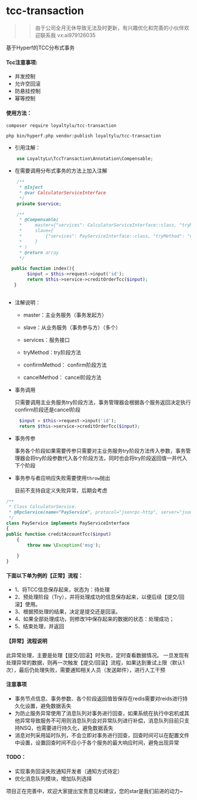 # tcc-transaction

>> 由于公司全月无休导致无法及时更新，有兴趣优化和完善的小伙伴欢迎联系我 vx:ai979126035

基于Hyperf的TCC分布式事务



#### Tcc注意事项:
*   并发控制
*   允许空回滚
*   防悬挂控制
*   幂等控制

#### 使用方法：

`composer require loyaltylu/tcc-transaction`


`php bin/hyperf.php vendor:publish loyaltylu/tcc-transaction`


* 引用注解：

```php
    use LoyaltyLu\TccTransaction\Annotation\Compensable;
```

* 在需要调用分布式事务的方法上加入注解


```php
    /**
     * @Inject
     * @var CalculatorServiceInterface
     */
    private $service;

    /**
     * @Compensable(
     *     master={"services": CalculatorServiceInterface::class, "tryMethod": "creditOrderTcc", "confirmMethod": "confirmCreditOrderTcc", "cancelMethod": "cancelCreditOrderTcc"},
     *     slave={
     *         {"services": PayServiceInterface::class, "tryMethod": "creditAccountTcc", "confirmMethod": "confirmCreditAccountTcc", "cancelMethod": "cancelCreditAccountTcc"},
     *     }
     * )
     * @return array
     */

  public function index(){
        $input = $this->request->input('id');
        return $this->service->creditOrderTcc($input);
   }
  

```
* 注解说明：

    * master：主业务服务（事务发起方）

    * slave：从业务服务（事务参与方）（多个）

    * services：服务接口
    
    * tryMethod：try阶段方法
    
    * confirmMethod： confirm阶段方法
    
    * cancelMethod： cancel阶段方法




* 事务调用


    只需要调用主业务服务try阶段方法，事务管理器会根据各个服务返回决定执行confirm阶段还是cancel阶段
    
```php
     $input = $this->request->input('id');
     return $this->service->creditOrderTcc($input);
```


* 事务传参


    事务各个阶段如果需要传参只需要对主业务服务try阶段方法传入参数，事务管理器会将try阶段参数代入各个阶段方法，同时也会将try阶段返回值一并代入下个阶段


* 事务参与者应响应失败需要使用`throw`抛出


    目前不支持自定义失败异常，后期会考虑
    

```php
/**
 * Class CalculatorService.
 * @RpcService(name="PayService", protocol="jsonrpc-http", server="jsonrpc-http", publishTo="consul")
 */
class PayService implements PayServiceInterface
{
public function creditAccountTcc($input)
    {
        throw new \Exception('msg');
        
    }
}
```


#### 下面以下单为例的【正常】流程：

*   1、将TCC信息保存起来，状态为：待处理
*   2、预处理阶段（Try），并将处理成功的信息保存起来，以便后续【提交/回滚】使用。
*   3、根据预处理的结果，决定是提交还是回滚。
*   4、如果全部处理成功，则修改1中保存起来的数据的状态：处理成功；
*   5、结束处理，并返回

#### 【异常】流程说明

 此异常处理，主要是处理【提交/回滚】时失败，定时查看数据情况。 一旦发现有处理异常的数据，则再一次触发【提交/回滚】流程，如果达到重试上限（默认1次），最后仍处理失败，需要通知相关人员（发送邮件），进行人工干预
 
#### 注意事项

* 事务节点信息、事务参数、各个阶段返回值皆保存在redis需要对reids进行持久化设置，避免数据丢失
* 为防止服务异常使用了消息队列对事务进行回查，如果系统在执行中宕机或其他异常导致服务不可用则消息队列会对异常队列进行补偿，消息队列目前只支持NSQ，也需要进行持久化，避免数据丢失
* 消息对列采用延时队列，不会立即对事务进行回查，回查时间可以在配置文件中设置，设置回查时间不应小于各个服务的最大响应时间，避免出现异常



#### TODO：

* 实现事务回滚失败通知开发者（通知方式待定）
* 优化消息队列模块，增加队列选择


项目正在完善中，欢迎大家提出宝贵意见和建议，您的star是我们前进的动力~
